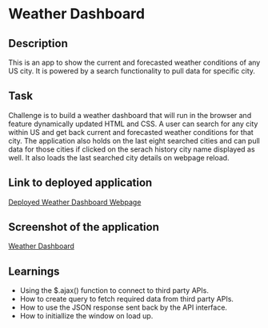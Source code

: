 # Weather Dashboard

## Description
This is an app to show the current and forecasted weather conditions of any US city. It is powered by a search functionality to pull data for specific city.

## Task
Challenge is to build a weather dashboard that will run in the browser and feature dynamically updated HTML and CSS. A user can search for any city within US and get back current and forecasted weather conditions for that city. The application also holds on the last eight searched cities and can pull data for those cities if clicked on the serach history city name displayed as well. It also loads the last searched city details on webpage reload. 

## Link to deployed application
[Deployed Weather Dashboard Webpage](https://dassoumik.github.io/weather-dashboard/)

## Screenshot of the application
[Weather Dashboard](./assets/weather-dashboard-screenshot.png)

## Learnings
- Using the $.ajax() function to connect to third party APIs.
- How to create query to fetch required data from third party APIs.
- How to use the JSON response sent back by the API interface.
- How to initiallize the window on load up.